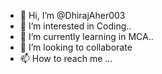 - 👋 Hi, I’m @DhirajAher003
- 👀 I’m interested in Coding..
- 🌱 I’m currently learning in MCA..
- 💞️ I’m looking to collaborate
- 📫 How to reach me ...

<!---
DhirajAher003/DhirajAher003 is a ✨ special ✨ repository because its `README.md` (this file) appears on your GitHub profile.
You can click the Preview link to take a look at your changes.
--->
